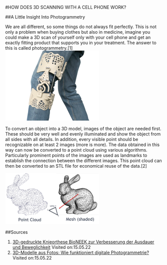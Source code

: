 #HOW DOES 3D SCANNING WITH A CELL PHONE WORK?

##A Little Insight Into Photogrammetry

We are all different, so some things do not always fit perfectly. This is not only a problem when buying clothes but also in medicine, imagine you could make a 3D scan of yourself only with your cell phone and get an exactly fitting product that supports you in your treatment. The answer to this is called photogrammetry.[1]
<img src="orthese.png" alt="drawing" width="300"/>

To convert an object into a 3D model, images of the object are needed first. These should be very well and evenly illuminated and show the object from all sides with all details. In addition, every visible point should be recognizable on at least 2 images (more is more). The data obtained in this way can now be converted to a point cloud using various algorithms. Particularly prominent points of the images are used as landmarks to establish the connection between the different images.
This point cloud can then be converted to an STL file for economical reuse of the data.[2]

<img src="mesh.jpg" alt="drawing" width="300"/>

##Sources

1. [3D-gedruckte Knieorthese BioNEEK zur Verbesserung der Ausdauer und Beweglichkeit](https://3druck.com/medizin/3d-gedruckte-knieorthese-bioneek-zur-verbesserung-der-ausdauer-und-beweglichkeit-0570723/) Visited on:15.05.22
2. [3D-Modelle aus Fotos: Wie funktioniert digitale Photogrammetrie?](https://www.aspekteins.com/3d-modelle-aus-fotos-wie-funktioniert-digitale-photogrammetrie/) Visited on:15.05.22
